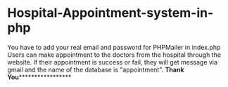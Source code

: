 # Hospital-Appointment-system-in-php
You have to add your real email and password for PHPMailer in index.php
Users can make appointment to the doctors from the hospital through the website.
If their appointment is success or fail, they will get message via gmail and the name of the database is "appointment".
**********************************************Thank You***************************************************************
